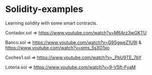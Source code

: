 # Solidity-examples
Learning solidity with some smart contracts.

Contador.sol          =>          https://www.youtube.com/watch?v=M6Arz3wGKTU

Banco.sol             =>          https://www.youtube.com/watch?v=G9SgweZ1U9I   &   https://www.youtube.com/watch?v=pms_5sXO1xo

Coches1.sol           =>          https://www.youtube.com/watch?v=_PbU9TE_7bY

Loteria.sol           =>          https://www.youtube.com/watch?v=9-V5ft-FyaM

